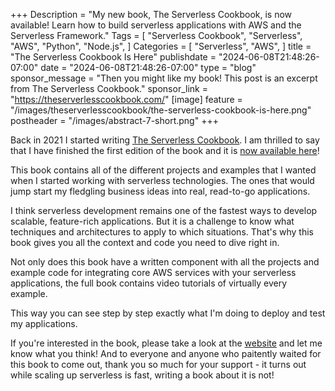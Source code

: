 +++
Description = "My new book, The Serverless Cookbook, is now available! Learn how to build serverless applications with AWS and the Serverless Framework."
Tags = [
  "Serverless Cookbook",
  "Serverless",
  "AWS",
  "Python",
  "Node.js",
]
Categories = [
  "Serverless",
  "AWS",
]
title = "The Serverless Cookbook Is Here"
publishdate = "2024-06-08T21:48:26-07:00"
date = "2024-06-08T21:48:26-07:00"
type = "blog"
sponsor_message = "Then you might like my book! This post is an excerpt from The Serverless Cookbook."
sponsor_link = "https://theserverlesscookbook.com/"
[image]
    feature = "/images/theserverlesscookbook/the-serverless-cookbook-is-here.png"
    postheader = "/images/abstract-7-short.png"
+++

Back in 2021 I started writing [The Serverless Cookbook](https://fernandomc.com/posts/writing-the-serverless-cookbook/). I am thrilled to say that I have finished the first edition of the book and it is [now available here](https://www.theserverlesscookbook.com/)!

<!--more-->

This book contains all of the different projects and examples that I wanted when I started working with serverless technologies. The ones that would jump start my fledgling business ideas into real, read-to-go applications.

I think serverless development remains one of the fastest ways to develop scalable, feature-rich applications. But it is a challenge to know what techniques and architectures to apply to which situations. That's why this book gives you all the context and code you need to dive right in.

Not only does this book have a written component with all the projects and example code for integrating core AWS services with your serverless applications, the full book contains video tutorials of virtually every example.

This way you can see step by step exactly what I'm doing to deploy and test my applications.

If you're interested in the book, please take a look at the [website](https://www.theserverlesscookbook.com/) and let me know what you think! And to everyone and anyone who paitently waited for this book to come out, thank you so much for your support - it turns out while scaling up serverless is fast, writing a book about it is not!
